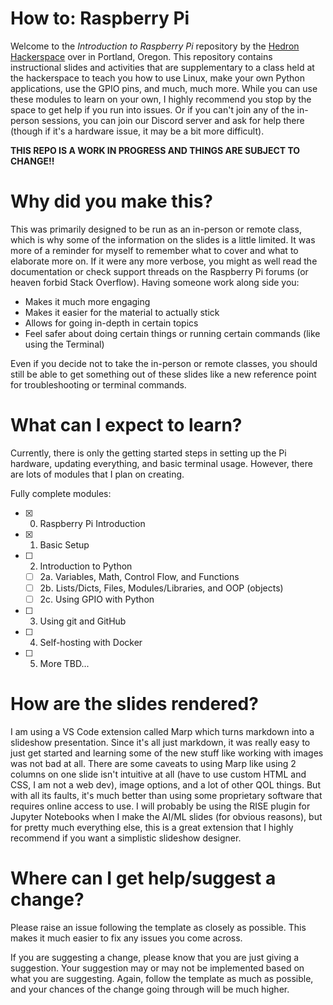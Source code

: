 # How to: Raspberry Pi

Welcome to the *Introduction to Raspberry Pi* repository by the [Hedron Hackerspace](https://hhacker.space) over in Portland, Oregon. This repository contains instructional slides and activities that are supplementary to a class held at the hackerspace to teach you how to use Linux, make your own Python applications, use the GPIO pins, and much, much more. While you can use these modules to learn on your own, I highly recommend you stop by the space to get help if you run into issues. Or if you can't join any of the in-person sessions, you can join our Discord server and ask for help there (though if it's a hardware issue, it may be a bit more difficult).

**THIS REPO IS A WORK IN PROGRESS AND THINGS ARE SUBJECT TO CHANGE!!**

# Why did you make this?

This was primarily designed to be run as an in-person or remote class, which is why some of the information on the slides is a little limited. It was more of a reminder for myself to remember what to cover and what to elaborate more on. If it were any more verbose, you might as well read the documentation or check support threads on the Raspberry Pi forums (or heaven forbid Stack Overflow). Having someone work along side you:

* Makes it much more engaging
* Makes it easier for the material to actually stick
* Allows for going in-depth in certain topics
* Feel safer about doing certain things or running certain commands (like using the Terminal)

Even if you decide not to take the in-person or remote classes, you should still be able to get something out of these slides like a new reference point for troubleshooting or terminal commands.

# What can I expect to learn?

Currently, there is only the getting started steps in setting up the Pi hardware, updating everything, and basic terminal usage. However, there are lots of modules that I plan on creating.

Fully complete modules:
- [x] 0. Raspberry Pi Introduction
- [x] 1. Basic Setup
- [ ] 2. Introduction to Python
  - [ ] 2a. Variables, Math, Control Flow, and Functions
  - [ ] 2b. Lists/Dicts, Files, Modules/Libraries, and OOP (objects)
  - [ ] 2c. Using GPIO with Python
- [ ] 3. Using git and GitHub
- [ ] 4. Self-hosting with Docker
- [ ] 5. More TBD...

# How are the slides rendered?

I am using a VS Code extension called Marp which turns markdown into a slideshow presentation. Since it's all just markdown, it was really easy to just get started and learning some of the new stuff like working with images was not bad at all. There are some caveats to using Marp like using 2 columns on one slide isn't intuitive at all (have to use custom HTML and CSS, I am not a web dev), image options, and a lot of other QOL things. But with all its faults, it's much better than using some proprietary software that requires online access to use. I will probably be using the RISE plugin for Jupyter Notebooks when I make the AI/ML slides (for obvious reasons), but for pretty much everything else, this is a great extension that I highly recommend if you want a simplistic slideshow designer.

# Where can I get help/suggest a change?

Please raise an issue following the template as closely as possible. This makes it much easier to fix any issues you come across.

If you are suggesting a change, please know that you are just giving a suggestion. Your suggestion may or may not be implemented based on what you are suggesting. Again, follow the template as much as possible, and your chances of the change going through will be much higher.